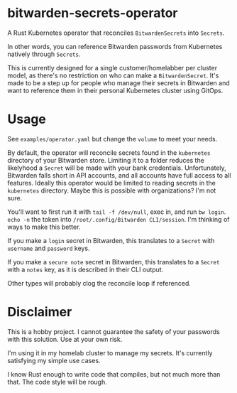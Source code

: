 # bitwarden-secrets-operator

A Rust Kubernetes operator that reconciles `BitwardenSecrets` into `Secrets`.

In other words, you can reference Bitwarden passwords from Kubernetes natively through `Secrets`.

This is currently designed for a single customer/homelabber per cluster model, as there's no restriction on who can make a `BitwardenSecret`. It's made to be a step up for people who manage their secrets in Bitwarden and want to reference them in their personal Kubernetes cluster using GitOps.

# Usage

See `examples/operator.yaml` but change the `volume` to meet your needs.

By default, the operator will reconcile secrets found in the `kubernetes` directory of your Bitwarden store. Limiting it to a folder reduces the likelyhood a `Secret` will be made with your bank credentials. Unfortunately, Bitwarden falls short in API accounts, and all accounts have full access to all features. Ideally this operator would be limited to reading secrets in the `kubernetes` directory. Maybe this is possible with organizations? I'm not sure.

You'll want to first run it with `tail -f /dev/null`, exec in, and run `bw login`. `echo -n` the token into `/root/.config/Bitwarden CLI/session`. I'm thinking of ways to make this better.

If you make a `login` secret in Bitwarden, this translates to a `Secret` with `username` and `password` keys.

If you make a `secure note` secret in Bitwarden, this translates to a `Secret` with a `notes` key, as it is described in their CLI output.

Other types will probably clog the reconcile loop if referenced.

# Disclaimer

This is a hobby project. I cannot guarantee the safety of your passwords with this solution. Use at your own risk.

I'm using it in my homelab cluster to manage my secrets. It's currently satisfying my simple use cases.

I know Rust enough to write code that compiles, but not much more than that. The code style will be rough.
